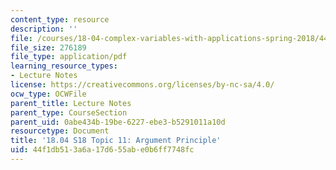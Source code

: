 ```yaml
---
content_type: resource
description: ''
file: /courses/18-04-complex-variables-with-applications-spring-2018/44f1db513a6a17d655abe0b6ff7748fc_MIT18_04S18_topic11.pdf
file_size: 276189
file_type: application/pdf
learning_resource_types:
- Lecture Notes
license: https://creativecommons.org/licenses/by-nc-sa/4.0/
ocw_type: OCWFile
parent_title: Lecture Notes
parent_type: CourseSection
parent_uid: 0abe434b-19be-6227-ebe3-b5291011a10d
resourcetype: Document
title: '18.04 S18 Topic 11: Argument Principle'
uid: 44f1db51-3a6a-17d6-55ab-e0b6ff7748fc
---
```

